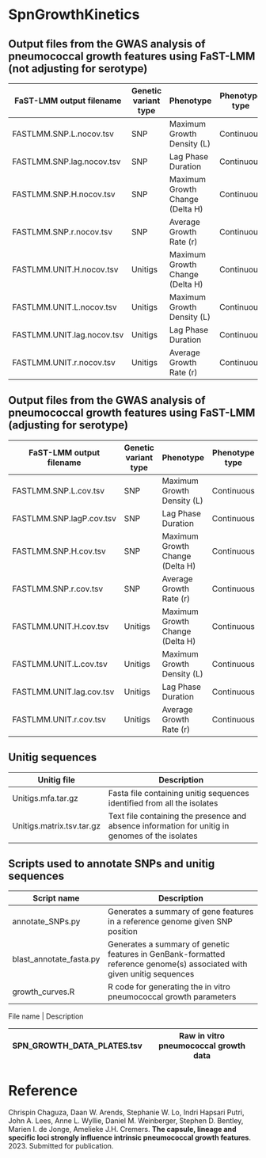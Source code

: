 # SpnGrowthKinetics

## Output files from the GWAS analysis of pneumococcal growth features using FaST-LMM (not adjusting for serotype)

FaST-LMM output filename | Genetic variant type | Phenotype | Phenotype type
-- | -- | -- | -- 
FASTLMM.SNP.L.nocov.tsv | SNP | Maximum Growth Density (L) | Continuous
FASTLMM.SNP.lag.nocov.tsv | SNP | Lag Phase Duration | Continuous
FASTLMM.SNP.H.nocov.tsv | SNP | Maximum Growth Change (Delta H) | Continuous
FASTLMM.SNP.r.nocov.tsv | SNP | Average Growth Rate (r) | Continuous
FASTLMM.UNIT.H.nocov.tsv | Unitigs | Maximum Growth Change (Delta H) | Continuous
FASTLMM.UNIT.L.nocov.tsv | Unitigs | Maximum Growth Density (L) | Continuous
FASTLMM.UNIT.lag.nocov.tsv | Unitigs | Lag Phase Duration | Continuous
FASTLMM.UNIT.r.nocov.tsv | Unitigs | Average Growth Rate (r) | Continuous


## Output files from the GWAS analysis of pneumococcal growth features using FaST-LMM (adjusting for serotype)

FaST-LMM output filename | Genetic variant type | Phenotype | Phenotype type
-- | -- | -- | -- 
FASTLMM.SNP.L.cov.tsv | SNP | Maximum Growth Density (L) | Continuous
FASTLMM.SNP.lagP.cov.tsv | SNP | Lag Phase Duration | Continuous
FASTLMM.SNP.H.cov.tsv | SNP | Maximum Growth Change (Delta H) | Continuous
FASTLMM.SNP.r.cov.tsv | SNP | Average Growth Rate (r) | Continuous
FASTLMM.UNIT.H.cov.tsv | Unitigs | Maximum Growth Change (Delta H) | Continuous
FASTLMM.UNIT.L.cov.tsv | Unitigs | Maximum Growth Density (L) | Continuous
FASTLMM.UNIT.lag.cov.tsv | Unitigs | Lag Phase Duration | Continuous
FASTLMM.UNIT.r.cov.tsv | Unitigs | Average Growth Rate (r) | Continuous

## Unitig sequences

Unitig file | Description
-- | --
Unitigs.mfa.tar.gz | Fasta file containing unitig sequences identified from all the isolates
Unitigs.matrix.tsv.tar.gz | Text file containing the presence and absence information for unitig in genomes of the isolates

## Scripts used to annotate SNPs and unitig sequences

Script name | Description
-- | -- 
annotate_SNPs.py | Generates a summary of gene features in a reference genome given SNP position
blast_annotate_fasta.py | Generates a summary of genetic features in GenBank-formatted reference genome(s) associated with given unitig sequences
growth_curves.R | R code for generating the in vitro pneumococcal growth parameters

File name | Description

SPN_GROWTH_DATA_PLATES.tsv | Raw in vitro pneumococcal growth data
-- | --
# Reference
Chrispin Chaguza, Daan W. Arends, Stephanie W. Lo, Indri Hapsari Putri, John A. Lees, Anne L. Wyllie, Daniel M. Weinberger, Stephen D. Bentley, Marien I. de Jonge, Amelieke J.H. 
Cremers. **The capsule, lineage and specific loci strongly influence intrinsic pneumococcal growth features**. 2023. Submitted for publication.

